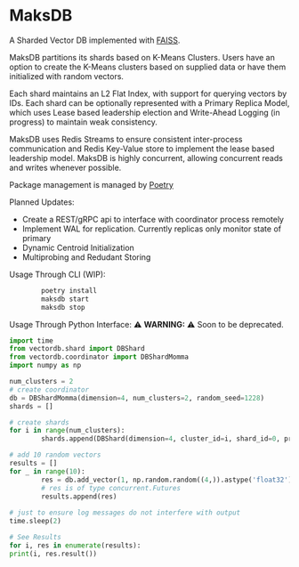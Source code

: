 # MaksDB

A Sharded Vector DB implemented with [FAISS](https://github.com/facebookresearch/faiss).

MaksDB partitions its shards based on K-Means Clusters. Users have an option to create the K-Means clusters based on supplied data or have them initialized with random vectors.

Each shard maintains an L2 Flat Index, with support for querying vectors by IDs. Each shard can be optionally represented with a Primary Replica Model, which uses Lease based leadership election and Write-Ahead Logging (in progress) to maintain weak consistency.  

MaksDB uses Redis Streams to ensure consistent inter-process communication and Redis Key-Value store to implement the lease based leadership model. MaksDB is highly concurrent, allowing concurrent reads and writes whenever possible.

Package management is managed by [Poetry](https://python-poetry.org/)

Planned Updates:

- Create a REST/gRPC api to interface with coordinator process remotely
- Implement WAL for replication. Currently replicas only monitor state of primary
- Dynamic Centroid Initialization
- Multiprobing and Redudant Storing

Usage Through CLI (WIP):

```bash
        poetry install
        maksdb start
        maksdb stop
```

Usage Through Python Interface:
:warning: **WARNING:**  ⚠️ Soon to be deprecated.  

```python
import time
from vectordb.shard import DBShard
from vectordb.coordinator import DBShardMomma
import numpy as np

num_clusters = 2
# create coordinator
db = DBShardMomma(dimension=4, num_clusters=2, random_seed=1228)
shards = []

# create shards
for i in range(num_clusters):
        shards.append(DBShard(dimension=4, cluster_id=i, shard_id=0, primary_id=0))

# add 10 random vectors
results = []
for _ in range(10):
        res = db.add_vector(1, np.random.random((4,)).astype('float32'))
        # res is of type concurrent.Futures
        results.append(res)
        
# just to ensure log messages do not interfere with output
time.sleep(2)

# See Results
for i, res in enumerate(results):
print(i, res.result())
```
